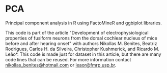 # PCA
Principal component analysis in R using FactoMineR and ggbiplot libraries.

This code is part of the article "Development of electrophysiological properties of fusiform neurons from the dorsal cochlear nucleus of mice before and after hearing
onset" with authors Nikollas M. Benites, Beatriz Rodrigues, Carlos H. da Silveira, Christopher Kushmerick, and Ricardo M. Leão*.
This code is made just for dataset in this article, but there are many code lines that can be reused. For more information contact <nikollas_benites@hotmail.com> or
<leaor@fmrp.usp.br>.
